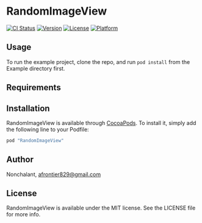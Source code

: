 # RandomImageView

[![CI Status](http://img.shields.io/travis/Nonchalant/RandomImageView.svg?style=flat)](https://travis-ci.org/Nonchalant/RandomImageView)
[![Version](https://img.shields.io/cocoapods/v/RandomImageView.svg?style=flat)](http://cocoapods.org/pods/RandomImageView)
[![License](https://img.shields.io/cocoapods/l/RandomImageView.svg?style=flat)](http://cocoapods.org/pods/RandomImageView)
[![Platform](https://img.shields.io/cocoapods/p/RandomImageView.svg?style=flat)](http://cocoapods.org/pods/RandomImageView)

## Usage

To run the example project, clone the repo, and run `pod install` from the Example directory first.

## Requirements

## Installation

RandomImageView is available through [CocoaPods](http://cocoapods.org). To install
it, simply add the following line to your Podfile:

```ruby
pod "RandomImageView"
```

## Author

Nonchalant, afrontier829@gmail.com

## License

RandomImageView is available under the MIT license. See the LICENSE file for more info.
